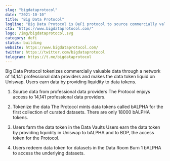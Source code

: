 ```yaml
---
slug: "bigdataprotocol"
date: "2021-10-10"
title: "Big Data Protocol"
logline: "Big Data Protocol is DeFi protocol to source commercially valuable data from professional data providers, tokenize it, and make it liquid."
cta: "https://www.bigdataprotocol.com/"
logo: /img/bigdataprotocol.svg
category: defi
status: building
website: https://www.bigdataprotocol.com/
twitter: https://twitter.com/bigdataprotocol
telegram: https://t.me/bigdataprotocol
---
```


Big Data Protocol tokenizes commercially valuable data through a network of 14,141 professional data providers and makes the data token liquid on Uniswap. Users earn data by providing liquidity to data tokens.

1. Source data from professional data providers
The Protocol enjoys access to 14,141 professional data providers.

2. Tokenize the data
The Protocol mints data tokens called bALPHA for the first collection of curated datasets. There are only 18000 bALPHA tokens.

3. Users farm the data token in the Data Vaults
Users earn the data token by providing liquidity in Uniswap to bALPHA and to BDP, the access token for the Protocol.

4. Users redeem data token for datasets in the Data Room
Burn 1 bALPHA to access the underlying datasets.
